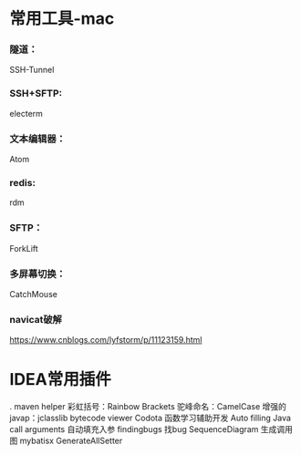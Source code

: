 # 常用工具-mac

### 隧道：
  SSH-Tunnel
### SSH+SFTP:
  electerm
### 文本编辑器：
  Atom
### redis:
  rdm
### SFTP：
  ForkLift
### 多屏幕切换：
  CatchMouse
### navicat破解
  https://www.cnblogs.com/lyfstorm/p/11123159.html


# IDEA常用插件
. maven helper
彩虹括号：Rainbow Brackets
驼峰命名：CamelCase
增强的javap：jclasslib bytecode viewer
Codota 函数学习辅助开发
Auto filling Java call arguments 自动填充入参
findingbugs 找bug
SequenceDiagram 生成调用图
mybatisx
GenerateAllSetter

